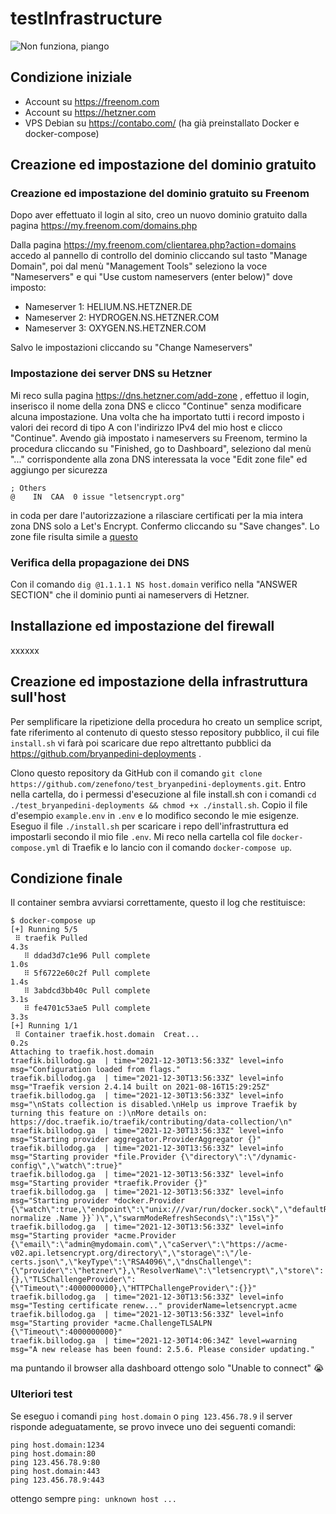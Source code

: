 # testInfrastructure

![Non funziona, piango](https://emojipedia-us.s3.dualstack.us-west-1.amazonaws.com/thumbs/160/mozilla/36/loudly-crying-face_1f62d.png)


## Condizione iniziale

- Account su https://freenom.com
- Account su https://hetzner.com
- VPS Debian su https://contabo.com/ (ha già preinstallato Docker e docker-compose)


## Creazione ed impostazione del dominio gratuito

### Creazione ed impostazione del dominio gratuito su Freenom

Dopo aver effettuato il login al sito, creo un nuovo dominio gratuito dalla pagina https://my.freenom.com/domains.php

Dalla pagina https://my.freenom.com/clientarea.php?action=domains accedo al pannello di controllo del dominio cliccando sul tasto "Manage Domain", poi dal menù "Management Tools" seleziono la voce "Nameservers" e qui "Use custom nameservers (enter below)" dove imposto:
- Nameserver 1: HELIUM.NS.HETZNER.DE
- Nameserver 2: HYDROGEN.NS.HETZNER.COM
- Nameserver 3: OXYGEN.NS.HETZNER.COM

Salvo le impostazioni cliccando su "Change Nameservers"


### Impostazione dei server DNS su Hetzner

Mi reco sulla pagina https://dns.hetzner.com/add-zone , effettuo il login, inserisco il nome della zona DNS e clicco "Continue" senza modificare alcuna impostazione.
Una volta che ha importato tutti i record imposto i valori dei record di tipo A con l'indirizzo IPv4 del mio host e clicco "Continue".
Avendo già impostato i nameservers su Freenom, termino la procedura cliccando su "Finished, go to Dashboard", seleziono dal menù "..." corrispondente alla zona DNS interessata la voce "Edit zone file" ed aggiungo per sicurezza 
```
; Others
@    IN  CAA  0 issue "letsencrypt.org"
```
in coda per dare l'autorizzazione a rilasciare certificati per la mia intera zona DNS solo a Let's Encrypt.
Confermo cliccando su "Save changes". Lo zone file risulta simile a [questo](./zonefile-host.domain.txt)


### Verifica della propagazione dei DNS

Con il comando `dig @1.1.1.1 NS host.domain` verifico nella "ANSWER SECTION" che il dominio punti ai nameservers di Hetzner.


## Installazione ed impostazione del firewall

xxxxxx


## Creazione ed impostazione della infrastruttura sull'host

Per semplificare la ripetizione della procedura ho creato un semplice script, fate riferimento al contenuto di questo stesso repository pubblico, il cui file `install.sh` vi farà poi scaricare due repo altrettanto pubblici da https://github.com/bryanpedini-deployments .

Clono questo repository da GitHub con il comando `git clone https://github.com/zenefono/test_bryanpedini-deployments.git`.
Entro nella cartella, do i permessi d'esecuzione al file install.sh con i comandi `cd ./test_bryanpedini-deployments && chmod +x ./install.sh`.
Copio il file d'esempio `example.env` in `.env` e lo modifico secondo le mie esigenze.
Eseguo il file `./install.sh` per scaricare i repo dell'infrastruttura ed impostarli secondo il mio file `.env`.
Mi reco nella cartella col file `docker-compose.yml` di Traefik e lo lancio con il comando `docker-compose up`.


## Condizione finale

Il container sembra avviarsi correttamente, questo il log che restituisce:
```
$ docker-compose up
[+] Running 5/5
 ⠿ traefik Pulled                                                          4.3s
   ⠿ ddad3d7c1e96 Pull complete                                            1.0s
   ⠿ 5f6722e60c2f Pull complete                                            1.4s
   ⠿ 3abdcd3bb40c Pull complete                                            3.1s
   ⠿ fe4701c53ae5 Pull complete                                            3.3s
[+] Running 1/1
 ⠿ Container traefik.host.domain  Creat...                                 0.2s
Attaching to traefik.host.domain
traefik.billodog.ga  | time="2021-12-30T13:56:33Z" level=info msg="Configuration loaded from flags."
traefik.billodog.ga  | time="2021-12-30T13:56:33Z" level=info msg="Traefik version 2.4.14 built on 2021-08-16T15:29:25Z"
traefik.billodog.ga  | time="2021-12-30T13:56:33Z" level=info msg="\nStats collection is disabled.\nHelp us improve Traefik by turning this feature on :)\nMore details on: https://doc.traefik.io/traefik/contributing/data-collection/\n"
traefik.billodog.ga  | time="2021-12-30T13:56:33Z" level=info msg="Starting provider aggregator.ProviderAggregator {}"
traefik.billodog.ga  | time="2021-12-30T13:56:33Z" level=info msg="Starting provider *file.Provider {\"directory\":\"/dynamic-config\",\"watch\":true}"
traefik.billodog.ga  | time="2021-12-30T13:56:33Z" level=info msg="Starting provider *traefik.Provider {}"
traefik.billodog.ga  | time="2021-12-30T13:56:33Z" level=info msg="Starting provider *docker.Provider {\"watch\":true,\"endpoint\":\"unix:///var/run/docker.sock\",\"defaultRule\":\"Host(`{{ normalize .Name }}`)\",\"swarmModeRefreshSeconds\":\"15s\"}"
traefik.billodog.ga  | time="2021-12-30T13:56:33Z" level=info msg="Starting provider *acme.Provider {\"email\":\"admin@mydomain.com\",\"caServer\":\"https://acme-v02.api.letsencrypt.org/directory\",\"storage\":\"/le-certs.json\",\"keyType\":\"RSA4096\",\"dnsChallenge\":{\"provider\":\"hetzner\"},\"ResolverName\":\"letsencrypt\",\"store\":{},\"TLSChallengeProvider\":{\"Timeout\":4000000000},\"HTTPChallengeProvider\":{}}"
traefik.billodog.ga  | time="2021-12-30T13:56:33Z" level=info msg="Testing certificate renew..." providerName=letsencrypt.acme
traefik.billodog.ga  | time="2021-12-30T13:56:33Z" level=info msg="Starting provider *acme.ChallengeTLSALPN {\"Timeout\":4000000000}"
traefik.billodog.ga  | time="2021-12-30T14:06:34Z" level=warning msg="A new release has been found: 2.5.6. Please consider updating."
```
ma puntando il browser alla dashboard ottengo solo "Unable to connect" :sob:


### Ulteriori test

Se eseguo i comandi `ping host.domain` o `ping 123.456.78.9` il server risponde adeguatamente, se provo invece uno dei seguenti comandi:
```
ping host.domain:1234
ping host.domain:80
ping 123.456.78.9:80
ping host.domain:443
ping 123.456.78.9:443
```
ottengo sempre `ping: unknown host ...`
